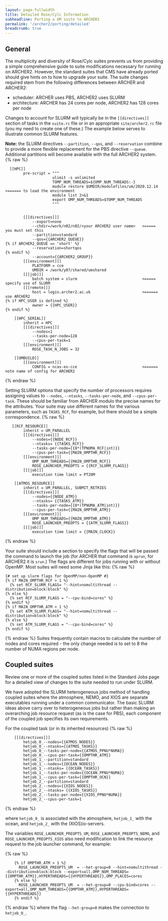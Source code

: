 ```yaml
---
layout: page-fullwidth
title: Detailed Rose/Cylc Information
subheadline: Porting a UM suite to ARCHER2
permalink: '/archer2/porting/detailed'
breadcrumb: true
---
```

## General

The multiplicity and diversity of Rose/Cylc suites prevents us from providing a simple comprehensive guide to suite modifications necessary for running on ARCHER2. However, the standard suites that CMS have already ported should give hints on to how to upgrade your suite. The suite changes required stem from the following differences between ARCHER and ARCHER2:

 * scheduler: ARCHER uses PBS, ARCHER2 uses SLURM
 * architecture: ARCHER has 24 cores per node, ARCHER2 has 128 cores per node 

Changes to account for SLURM will typically be in the `[[directives]]` section of tasks in the `suite.rc` file or in an appropriate `site/archer2.rc` file (you my need to create one of these.) The example below serves to illustrate common SLURM features.

**Note:** the SLURM directives `--partition`, `--qos`, and `--reservation` combine to provide a more flexible replacement for the PBS directive `--queue`. Additional partitions will become available with the full ARCHER2 system.
{% raw %}
~~~
  [[HPC]]
        pre-script = """
                     ulimit -s unlimited
                     TOMP_NUM_THREADS=${OMP_NUM_THREADS:-}
                     module restore $UMDIR/modulefiles/um/2020.12.14  <====== to load the environment
                     module list 2>&1
                     export OMP_NUM_THREADS=$TOMP_NUM_THREADS
                     """


        [[[directives]]]
            --export=none
            --chdir=/work/n02/n02/<your ARCHER2 user name>   <===== you must set this 
            --partition=standard
            --qos={{ARCHER2_QUEUE}}
{% if ARCHER2_QUEUE == 'short' %}
            --reservation=shortqos
{% endif %}
            --account={{ARCHER2_GROUP}}
        [[[environment]]]
            PLATFORM = cce
            UMDIR = /work/y07/shared/umshared
        [[[job]]]
            batch system = slurm                             <===== specify use of SLURM
        [[[remote]]]
            host = login.archer2.ac.uk                       <====== use ARCHER2
{% if HPC_USER is defined %}
            owner = {{HPC_USER}}
{% endif %}

    [[HPC_SERIAL]]
        inherit = HPC
        [[[directives]]]
            --nodes=1
            --tasks-per-node=128
            --cpus-per-task=1
        [[[environment]]]
            ROSE_TASK_N_JOBS = 32

    [[UMBUILD]]
        [[[environment]]]
            CONFIG = ncas-ex-cce                             <====== note name of config for ARCHER2
~~~
{% endraw %}         

Setting SLURM options that specify the number of processors requires assigning values to `--nodes`, `--ntasks`, `--tasks-per-node`, and `--cpus-per-task`. These should be familiar from ARCHER modulo the precise names for the attributes. Your suite may use different names for the various parameters, such as `TASKS_RCF`, for example, but there should be a simple correspondence.
{% raw %}
~~~
   [[RCF_RESOURCE]]
        inherit = UM_PARALLEL
        [[[directives]]]
            --nodes={{NODE_RCF}}
            --ntasks= {{TASKS_RCF}}
            --tasks-per-node={{8*(TPNUMA_RCF|int)}}
            --cpus-per-task={{MAIN_OMPTHR_RCF}}
        [[[environment]]]
            OMP_NUM_THREADS={{MAIN_OMPTHR_RCF}}
            ROSE_LAUNCHER_PREOPTS = {{RCF_SLURM_FLAGS}}
        [[[job]]]
            execution time limit = PT20M

    [[ATMOS_RESOURCE]]
        inherit = UM_PARALLEL, SUBMIT_RETRIES
        [[[directives]]]
            --nodes={{NODE_ATM}}
            --ntasks= {{TASKS_ATM}}
            --tasks-per-node={{8*(TPNUMA_ATM|int)}}
            --cpus-per-task={{MAIN_OMPTHR_ATM}}
        [[[environment]]]
            OMP_NUM_THREADS={{MAIN_OMPTHR_ATM}}
            ROSE_LAUNCHER_PREOPTS = {{ATM_SLURM_FLAGS}}
        [[[job]]]
            execution time limit = {{MAIN_CLOCK}}
~~~
{% endraw %}

Your suite should include a section to specify the flags that will be passed the command to launch the job (for ARCHER that command is `aprun`, for ARCHER2 it is `srun`.) The flags are different for jobs running with or without OpenMP. Most suites will need some Jinja like this:
{% raw %}
~~~
{# set up slurm flags for OpenMP/non-OpenMP #}
{% if MAIN_OMPTHR_RCF > 1 %}
  {% set RCF_SLURM_FLAGS= "--hint=nomultithread --distribution=block:block" %}
{% else %}
  {% set RCF_SLURM_FLAGS = "--cpu-bind=cores" %}
{% endif %}
{% if MAIN_OMPTHR_ATM > 1 %}
  {% set ATM_SLURM_FLAGS= "--hint=nomultithread --distribution=block:block" %}
{% else %}
  {% set ATM_SLURM_FLAGS = "--cpu-bind=cores" %}
{% endif %}
~~~
{% endraw %}
Suites frequently contain macros to calculate the number of nodes and cores required - the only change needed is to set to 8 the number of NUMA regions per node.

## Coupled suites

Review one or more of the coupled suites listed in the Standard Jobs page for a detailed view of changes to the suite needed to run under SLURM.

We have adopted the SLURM heterogeneous jobs method of handling coupled suites where the atmosphere, NEMO, and XIOS are separate executables running under a common communicator. The basic SLURM ideas above carry over to heterogeneous jobs but rather than making an overarching job resource request (as is the case for PBS), each component of the coupled job specifies its own requirements.

For the coupled task (or in its inherited resources)
{% raw %}
~~~
    [[[directives]]]
        hetjob_0_--nodes={{ATMOS_NODES}}
        hetjob_0_--ntasks={{ATMOS_TASKS}}
        hetjob_0_--tasks-per-node={{ATMOS_PPNU*NUMA}}
        hetjob_0_--cpus-per-task={{OMPTHR_ATM}}
        hetjob_1_--partition=standard
        hetjob_1_--nodes={{OCEAN_NODES}}
        hetjob_1_--ntasks= {{OCEAN_TASKS}}
        hetjob_1_--tasks-per-node={{OCEAN_PPNU*NUMA}}
        hetjob_1_--cpus-per-task={{OMPTHR_OCN}}
        hetjob_2_--partition=standard
        hetjob_2_--nodes={{XIOS_NODES}}
        hetjob_2_--ntasks= {{XIOS_TASKS}}
        hetjob_2_--tasks-per-node={{XIOS_PPNU*NUMA}}
        hetjob_2_--cpus-per-task=1
~~~
{% endraw %}

where `hetjob_0_` is associated with the atmosphere, `hetjob_1_` with the ocean, and `hetjob_2_` with the (XIOS)io-servers.

The variables `ROSE_LAUNCHER_PREOPTS_UM`, `ROSE_LAUNCHER_PREOPTS_NEMO`, and `ROSE_LAUNCHER_PREOPTS_XIOS` also need modification to link the resource request to the job launcher command, for example:

{% raw %}
~~~
    {% if OMPTHR_ATM > 1 %}
      ROSE_LAUNCHER_PREOPTS_UM  = --het-group=0 --hint=nomultithread --distribution=block:block --export=all,OMP_NUM_THREADS={{OMPTHR_ATM}},HYPERTHREADS={{HYPERTHREADS}},OMP_PLACES=cores
    {% else %}
      ROSE_LAUNCHER_PREOPTS_UM  = --het-group=0 --cpu-bind=cores --export=all,OMP_NUM_THREADS={{OMPTHR_ATM}},HYPERTHREADS={{HYPERTHREADS}}
    {% endif %}
~~~
{% endraw %}
where the flag `--het-group=0` makes the connection to `hetjob_0_`. 